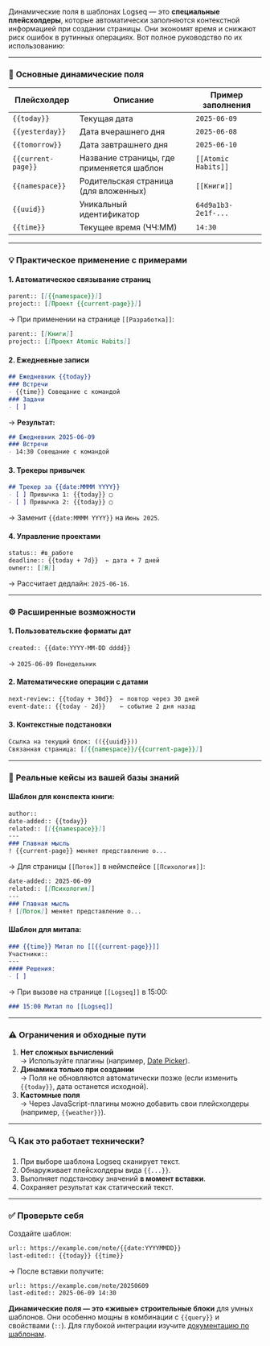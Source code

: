 Динамические поля в шаблонах Logseq — это **специальные плейсхолдеры**, которые автоматически заполняются контекстной информацией при создании страницы. Они экономят время и снижают риск ошибок в рутинных операциях. Вот полное руководство по их использованию:

---

### 🧩 **Основные динамические поля**
| Плейсхолдер         | Описание                                  | Пример заполнения       |
|----------------------|------------------------------------------|-------------------------|
| `{{today}}`          | Текущая дата                              | `2025-06-09`            |
| `{{yesterday}}`      | Дата вчерашнего дня                       | `2025-06-08`            |
| `{{tomorrow}}`       | Дата завтрашнего дня                      | `2025-06-10`            |
| `{{current-page}}`   | Название страницы, где применяется шаблон | `[[Atomic Habits]]`     |
| `{{namespace}}`      | Родительская страница (для вложенных)     | `[[Книги]]`             |
| `{{uuid}}`           | Уникальный идентификатор                  | `64d9a1b3-2e1f-...`    |
| `{{time}}`           | Текущее время (ЧЧ:ММ)                     | `14:30`                 |

---

### 💡 **Практическое применение с примерами**
#### 1. **Автоматическое связывание страниц**
```markdown
parent:: [[{{namespace}}]]  
project:: [[Проект {{current-page}}]]  
```
→ При применении на странице `[[Разработка]]`:
```markdown
parent:: [[Книги]]  
project:: [[Проект Atomic Habits]] 
```

#### 2. **Ежедневные записи**
```markdown
## Ежедневник {{today}}
### Встречи
- {{time}} Совещание с командой
### Задачи
- [ ] 
```
→ **Результат:**  
```markdown
## Ежедневник 2025-06-09
### Встречи
- 14:30 Совещание с командой
```

#### 3. **Трекеры привычек**
```markdown
## Трекер за {{date:MMMM YYYY}}
- [ ] Привычка 1: {{today}} ▢
- [ ] Привычка 2: {{today}} ▢
```
→ Заменит `{{date:MMMM YYYY}}` на `Июнь 2025`.

#### 4. **Управление проектами**
```markdown
status:: #в_работе
deadline:: {{today + 7d}}  ← дата + 7 дней
owner:: [[Я]]
```
→ Рассчитает дедлайн: `2025-06-16`.

---

### ⚙️ **Расширенные возможности**
#### 1. **Пользовательские форматы дат**
```markdown
created:: {{date:YYYY-MM-DD dddd}}  
```
→ `2025-06-09 Понедельник`

#### 2. **Математические операции с датами**
```markdown
next-review:: {{today + 30d}}  ← повтор через 30 дней
event-date:: {{today - 2d}}    ← событие 2 дня назад
```

#### 3. **Контекстные подстановки**
```markdown
Ссылка на текущий блок: (({{uuid}}))  
Связанная страница: [[{{namespace}}/{{current-page}}]]  
```

---

### 🚀 **Реальные кейсы из вашей базы знаний**
#### Шаблон для **конспекта книги**:
```markdown
author::  
date-added:: {{today}}  
related:: [[{{namespace}}]]  
---  
### Главная мысль  
! {{current-page}} меняет представление о...  
```
→ Для страницы `[[Поток]]` в неймспейсе `[[Психология]]`:
```markdown
date-added:: 2025-06-09  
related:: [[Психология]]  
---  
### Главная мысль  
! [[Поток]] меняет представление о... 
```

#### Шаблон для **митапа**:
```markdown
### {{time}} Митап по [[{{current-page}}]]
Участники::  
---  
#### Решения:  
- [ ]  
```
→ При вызове на странице `[[Logseq]]` в 15:00:
```markdown
### 15:00 Митап по [[Logseq]] 
```

---

### ⚠️ **Ограничения и обходные пути**
1. **Нет сложных вычислений**  
   → Используйте плагины (например, [Date Picker](https://github.com/hkgnp/logseq-datepicker)).
2. **Динамика только при создании**  
   → Поля не обновляются автоматически позже (если изменить `{{today}}`, дата останется исходной).
3. **Кастомные поля**  
   → Через JavaScript-плагины можно добавить свои плейсхолдеры (например, `{{weather}}`).

---

### 🔍 **Как это работает технически?**
1. При выборе шаблона Logseq сканирует текст.
2. Обнаруживает плейсхолдеры вида `{{...}}`.
3. Выполняет подстановку значений **в момент вставки**.
4. Сохраняет результат как статический текст.

---

### ✅ **Проверьте себя**
Создайте шаблон:
```markdown
url:: https://example.com/note/{{date:YYYYMMDD}}  
last-edited:: {{today}} {{time}}  
```
→ После вставки получите:
```markdown
url:: https://example.com/note/20250609  
last-edited:: 2025-06-09 14:30  
```

**Динамические поля — это «живые» строительные блоки** для умных шаблонов. Они особенно мощны в комбинации с `{{query}}` и свойствами (`::`). Для глубокой интеграции изучите [документацию по шаблонам](https://docs.logseq.com/#/page/templates).